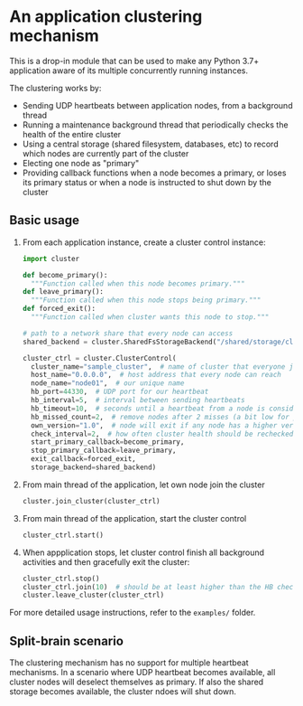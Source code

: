 # An application clustering mechanism

This is a drop-in module that can be used to make any Python 3.7+ application
aware of its multiple concurrently running instances. 

The clustering works by:

 * Sending UDP heartbeats between application nodes, from a background thread
 * Running a maintenance background thread that periodically checks the health
    of the entire cluster
 * Using a central storage (shared filesystem, databases, etc) to record which
    nodes are currently part of the cluster
 * Electing one node as "primary"
 * Providing callback functions when a node becomes a primary, or loses its 
    primary status or when a node is instructed to shut down by the cluster

## Basic usage

 1. From each application instance, create a cluster control instance:
    ```python
    import cluster
    
    def become_primary():
      """Function called when this node becomes primary."""
    def leave_primary():
      """Function called when this node stops being primary."""
    def forced_exit():
      """Function called when cluster wants this node to stop."""
    
    # path to a network share that every node can access
    shared_backend = cluster.SharedFsStorageBackend("/shared/storage/clustering")
    
    cluster_ctrl = cluster.ClusterControl(
      cluster_name="sample_cluster",  # name of cluster that everyone joins
      host_name="0.0.0.0",  # host address that every node can reach
      node_name="node01",  # our unique name
      hb_port=44330,  # UDP port for our heartbeat
      hb_interval=5,  # interval between sending heartbeats
      hb_timeout=10,  # seconds until a heartbeat from a node is considered as missed
      hb_missed_count=2,  # remove nodes after 2 misses (a bit low for production)
      own_version="1.0",  # node will exit if any node has a higher version
      check_interval=2,  # how often cluster health should be rechecked
      start_primary_callback=become_primary,
      stop_primary_callback=leave_primary,
      exit_callback=forced_exit,
      storage_backend=shared_backend)
    ```

 2. From main thread of the application, let own node join the cluster
    ```python
    cluster.join_cluster(cluster_ctrl)
    ```
    
 3. From main thread of the application, start the cluster control
    ```python
    cluster_ctrl.start()
    ```

 4. When appplication stops, let cluster control finish all background 
    activities and then gracefully exit the cluster:
    ```python
    cluster_ctrl.stop()
    cluster_ctrl.join(10)  # should be at least higher than the HB check interval
    cluster.leave_cluster(cluster_ctrl)
    ```

For more detailed usage instructions, refer to the `examples/` folder.

## Split-brain scenario

The clustering mechanism has no support for multiple heartbeat mechanisms. In a
scenario where UDP heartbeat becomes available, all cluster nodes will deselect
themselves as primary. If also the shared storage becomes available, the cluster
ndoes will shut down.
